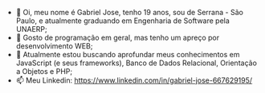 - 👋 Oi, meu nome é Gabriel Jose, tenho 19 anos, sou de Serrana - São Paulo, e atualmente graduando em Engenharia de Software pela UNAERP;
- 👀 Gosto de programação em geral, mas tenho um apreço por desenvolvimento WEB;
- 🌱 Atualmente estou buscando aprofundar meus conhecimentos em JavaScript (e seus frameworks), Banco de Dados Relacional, Orientação a Objetos e PHP;
- 📫 Meu Linkedin: https://www.linkedin.com/in/gabriel-jose-667629195/


